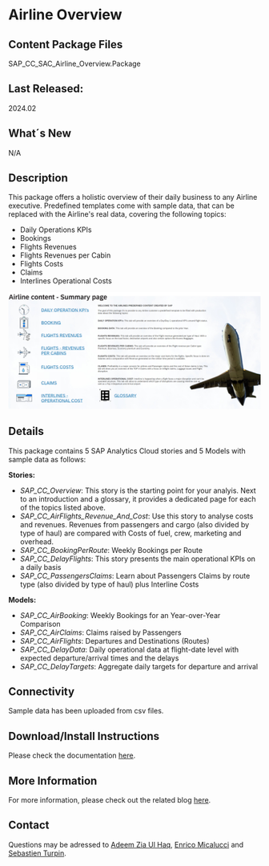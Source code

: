 ﻿# Airline Overview

## Content Package Files
SAP_CC_SAC_Airline_Overview.Package	

## Last Released:
2024.02

## What´s New
N/A

## Description
This package offers a holistic overview of their daily business to any Airline executive. Predefined templates come with sample data, that can be replaced with the Airline's real data, covering the following topics:

* Daily Operations KPIs
* Bookings  
* Flights Revenues
* Flights Revenues per Cabin
* Flights Costs 
* Claims
* Interlines Operational Costs

![SAP_CC_Airline_Overview](SAP_CC_Airline_Overview_Screenshot.png)

## Details
This package contains 5 SAP Analytics Cloud stories and 5 Models with sample data as follows:

**Stories:**

* _SAP_CC_Overview_: This story is the starting point for your analyis. Next to an introduction and a glossary, it provides a dedicated page for each of the topics listed above.
* _SAP_CC_AirFlights_Revenue_And_Cost_: Use this story to analyse costs and revenues. Revenues from passengers and cargo (also divided by type of haul) are compared with Costs of fuel, crew, marketing and overhead.
* _SAP_CC_BookingPerRoute_: Weekly Bookings per Route
* _SAP_CC_DelayFlights_: This story presents the main operational KPIs on a daily basis
* _SAP_CC_PassengersClaims_: Learn about Passengers Claims by route type (also divided by type of haul) plus Interline Costs


**Models:**

* _SAP_CC_AirBooking_: Weekly Bookings for an Year-over-Year Comparison
* _SAP_CC_AirClaims_: Claims raised by Passengers
* _SAP_CC_AirFlights_: Departures and Destinations (Routes)
* _SAP_CC_DelayData_: Daily operational data at flight-date level with expected departure/arrival times and the delays 
* _SAP_CC_DelayTargets_: Aggregate daily targets for departure and arrival


## Connectivity
Sample data has been uploaded from csv files. 

## Download/Install Instructions
Please check the documentation [here](https://help.sap.com/docs/SAP_ANALYTICS_CLOUD/42093f14b43c485fbe3adbbe81eff6c8/603e26204ce14bd8b5f9729a8123636f.html).

## More Information
For more information, please check out the related blog [here](https://community.sap.com/t5/enterprise-resource-planning-blogs-by-sap/airline-community-content-available-on-sap-analytics-cloud/ba-p/13631317).

## Contact
Questions may be adressed to [Adeem Zia Ul Haq](mailto:adeem.zia.ul.haq@sap.com), [Enrico Micalucci](mailto:enrico.micalucci@sap.com) and [Sebastien Turpin](mailto:sebastien.turpin@sap.com).


